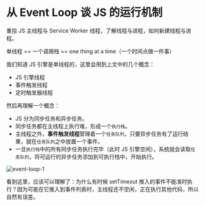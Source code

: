 # 从 Event Loop 谈 JS 的运行机制

重拾 JS 主线程与 Service Worker 线程，了解线程与进程，如何新建线程与进程。

单线程 == 一个调用栈 == one thing at a time（一个时间点做一件事）

我们知道 JS 引擎是单线程的，这里会用到上文中的几个概念：

- JS 引擎线程
- 事件触发线程
- 定时触发器线程

然后再理解一个概念：

- JS 分为同步任务和异步任务。
- 同步任务都在主线程上执行难，形成一个`执行栈`。
- 主线程之外，**事件触发线程**管理着一个`任务队列`，只要异步任务有了运行结果，就在`任务队列`之中放置一个事件。
- 一旦`执行栈`中的所有同步任务执行完毕（此时 JS 引擎空闲），系统就会读取`任务队列`，将可运行的异步任务添加到可执行栈中，开始执行。 

![event-loop-1](../.vuepress/public/assets/event-loop-1.png)

看到这里，应该可以理解了：为什么有时候 setTimeout 推入的事件不能准时执行？因为可能在它推入到事件列表时，主线程还不空闲，正在执行其他代码，所以自然有误差。
